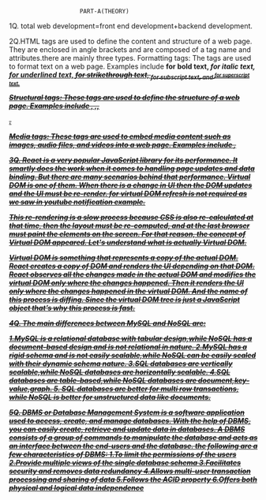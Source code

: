                         PART-A(THEORY)

1Q. total web development=front end development+backend development.

2Q.HTML tags are used to define the content and structure of a web page. They are enclosed in angle brackets and are composed of a tag name and attributes.there are mainly three types.
Formatting tags: The tags are used to format text on a web page. Examples include <b> for bold text, <i> for italic text,<u> for underlined text, <s> for strikethrough text,  <sub>for subscript text, and <sup> for superscript text.

Structural tags: These tags are used to define the structure of a web page. Examples include <html>, <head>,<body>,<article>.

Media tags: These tags are used to embed media content such as images, audio files, and videos into a web page.
 Examples include <image>,<audio>and <video>.
Copy



3Q. React is a very popular JavaScript library for its performance. It smartly does the work when it comes to handling page updates and data binding. But there are many scenarios behind that performance. Virtual DOM is one of them. When there is a change in UI then the DOM updates and the UI must be re-render. for virtual DOM  refresh is not required as we saw in youtube notification example.

This re-rendering is a slow process because CSS is also re-calculated at that time, then the layout must be re-computed, and at the last browser must paint the elements on the screen. For that reason, the concept of Virtual DOM appeared. Let's understand what is actually Virtual DOM.

Virtual DOM is something that represents a copy of the actual DOM. React creates a copy of DOM and renders the UI depending on that DOM. React observes all the changes made in the actual DOM and modifies the virtual DOM only where the changes happened. Then it renders the UI only where the changes happened in the virtual DOM. And the name of this process is diffing. Since the virtual DOM tree is just a JavaScript object that’s why this process is fast.

4Q. The main differences between MySQL and NoSQL are:

1.MySQL is a relational database with tabular design,while NoSQL has a document-based design and is not relational in nature.
2.MySQL has a rigid schema and is not easily scalable,while NoSQL can be easily scaled with their dynamic schema nature.
3.SQL databases are vertically scalable,while NoSQL databases are horizontally scalable.
4.SQL databases are table-based,while NoSQL databases are document,key-value,graph.
5. SQL databases are better for multi row transactions, while NoSQL is better for unstructured data like documents.

5Q. DBMS or Database Management System is a software application used to access, create, and manage databases. With the help of DBMS, you can easily create, retrieve and update data in databases. A DBMS consists of a group of commands to manipulate the database and acts as an interface between the end-users and the database.
the following are a few characteristics of DBMS:
1.To limit the permissions of the users
2.Provide multiple views of the single database schema
3.Facilitates security and removes data redundancy
4.Allows multi-user transaction processing and sharing of data
5.Follows the ACID property
6.Offers both physical and logical data independence


